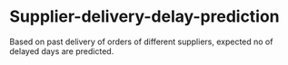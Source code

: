 # Supplier-delivery-delay-prediction
Based on past delivery of orders of different suppliers, expected no of delayed days are predicted.
